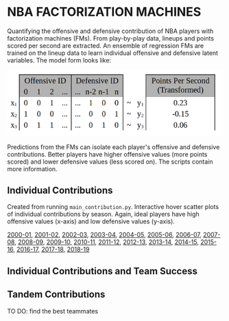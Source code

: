 # NBA FACTORIZATION MACHINES

Quantifying the offensive and defensive contribution of NBA players with factorization machines (FMs). From play-by-play data, lineups and points scored per second are extracted. An ensemble of regression FMs are trained on the lineup data to learn individual offensive and defensive latent variables. The model form looks like:

![](sparse_regression.png)

Predictions from the FMs can isolate each player's offensive and defensive contributions. Better players have higher offensive values (more points scored) and lower defensive values (less scored on). The scripts contain more information.

## Individual Contributions

Created from running `main_contribution.py`. Interactive hover scatter plots of individual contributions by season. Again, ideal players have high offensive values (x-axis) and low defensive values (y-axis).

[2000-01](https://jpleet.github.io/nba-factory/data/plots/2000-01.html), 
[2001-02](https://jpleet.github.io/nba-factory/data/plots/2001-02.html), 
[2002-03](https://jpleet.github.io/nba-factory/data/plots/2002-03.html), 
[2003-04](https://jpleet.github.io/nba-factory/data/plots/2003-04.html), 
[2004-05](https://jpleet.github.io/nba-factory/data/plots/2004-05.html), 
[2005-06](https://jpleet.github.io/nba-factory/data/plots/2005-06.html), 
[2006-07](https://jpleet.github.io/nba-factory/data/plots/2006-07.html), 
[2007-08](https://jpleet.github.io/nba-factory/data/plots/2007-08.html), 
[2008-09](https://jpleet.github.io/nba-factory/data/plots/2008-09.html), 
[2009-10](https://jpleet.github.io/nba-factory/data/plots/2009-10.html), 
[2010-11](https://jpleet.github.io/nba-factory/data/plots/2010-11.html), 
[2011-12](https://jpleet.github.io/nba-factory/data/plots/2011-12.html), 
[2012-13](https://jpleet.github.io/nba-factory/data/plots/2012-13.html), 
[2013-14](https://jpleet.github.io/nba-factory/data/plots/2013-14.html), 
[2014-15](https://jpleet.github.io/nba-factory/data/plots/2014-15.html), 
[2015-16](https://jpleet.github.io/nba-factory/data/plots/2015-16.html), 
[2016-17](https://jpleet.github.io/nba-factory/data/plots/2016-17.html), 
[2017-18](https://jpleet.github.io/nba-factory/data/plots/2017-18.html), 
[2018-19](https://jpleet.github.io/nba-factory/data/plots/2018-19.html)

## Individual Contributions and Team Success

## Tandem Contributions

TO DO: find the best teammates